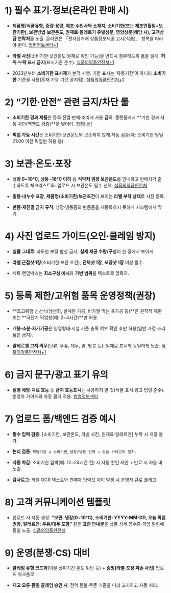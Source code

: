 # 1) 필수 표기·정보(온라인 판매 시)

- **제품명/식품유형, 중량·용량, 제조·수입사와 소재지, 소비기한(또는 제조연월일+보관기한), 보관방법·보관온도, 원재료·알레르기 유발성분, 영양성분(해당 시), 고객상담 연락처**를 노출. 온라인은 「전자상거래 상품정보제공 고시(식품)」 항목을 따라야 한다. [법령정보센터+1](https://www.law.go.kr/LSW/admRulInfoP.do?admRulSeq=2000000026532&utm_source=chatgpt.com)
    
- **라벨 사진**(소비기한·보관온도·원재료 확인 가능)을 반드시 첨부하도록 폼을 설계. **허위·누락 표시 금지**(표시기준 준수). [식품의약품안전처+1](https://www.mfds.go.kr/brd/m_211/view.do?seq=14378&utm_source=chatgpt.com)
    
- 2023년부터 **소비기한 표시제**가 본격 시행. 기한 표시는 ‘유통기한’이 아니라 **소비기한** 기준을 사용(혼재 가능 기간 공지됨). [식품의약품안전처+1](https://www.mfds.go.kr/brd/m_580/view.do?company_cd=&company_nm=&itm_seq_1=0&itm_seq_2=0&multi_itm_seq=0&page=1&seq=81&srchFr=&srchTo=&srchTp=0&srchWord=%EB%A7%88%EC%8A%A4%ED%81%AC&utm_source=chatgpt.com)
    

# 2) “기한·안전” 관련 금지/차단 룰

- **소비기한 경과 제품**은 등록·진열·판매·조리에 사용 **금지**. 플랫폼에서 **기한 경과 자동 차단(백엔드 검증)**을 넣어라. [청정나라](https://www.clean.go.kr/board.es?act=view&bid=2002&list_no=30231702&mid=a10101000000&utm_source=chatgpt.com)
    
- **픽업 가능 시간**은 소비기한·보관온도와 모순되지 않게 자동 검증(예: 소비기한 당일 21:00 이전 픽업만 허용 등).
    

# 3) 보관·온도·포장

- **냉장 0~10℃, 냉동 -18℃ 이하** 등 **식약처 권장 보관온도**를 안내하고 판매자가 준수하도록 체크리스트화. 업로드 시 보관온도 필수 선택. [식품의약품안전처](https://www.mfds.go.kr/brd/m_580/view.do?company_cd=&company_nm=&itm_seq_1=0&itm_seq_2=0&multi_itm_seq=0&page=4&seq=81&srchFr=&srchTo=&srchTp=&srchWord=&utm_source=chatgpt.com)
    
- **밀봉·내누수 포장**, **제품명/소비기한/보관조건**이 보이는 **라벨 부착 상태**로 사진 등록.
    
- **반품·재진열 금지 규칙**: 냉장·냉동품의 반품품을 재등록하지 못하게 시스템에서 막기.
    

# 4) 사진 업로드 가이드(오인·클레임 방지)

- **실물 그대로**: 과도한 보정·합성 금지, **실제 제공 수량/구성**이 한 장에서 보이게.
    
- **라벨 근접샷 1장**(소비기한·보관 조건), **전체샷 1장**, **포장샷 1장** 이상 필수.
    
- 세트·랜덤박스는 **최소구성 예시**와 **가변 범위**를 텍스트로 명확히.
    

# 5) 등록 제한/고위험 품목 운영정책(권장)

- **초고위험 신선식(생선회, 날계란 가공, 비가열 먹는 육가공 등)**은 원칙적 제한 또는 **극단기 픽업창(예: 2~4시간)**만 허용.
    
- **개봉·소분·자가가공**은 영업형태·시설 기준 충족 여부 확인 후만 허용(일반 가정 조리품은 금지).
    
- **알레르겐 고지 의무**(난류, 우유, 대두, 밀, 땅콩 등): 원재료 표시와 동일하게 노출. [식품의약품안전처+1](https://www.mfds.go.kr/brd/m_207/view.do?company_cd=&company_nm=&itm_seq_1=0&itm_seq_2=0&multi_itm_seq=0&page=62&seq=14028&srchFr=&srchTo=&srchTp=&srchWord=&utm_source=chatgpt.com)
    

# 6) 금지 문구/광고 표기 유의

- **질병 예방·치료 효능** 등 **금지 효능표시**는 사용하지 말 것(식품 표시·광고 법령 준수). 운영자 가이드와 자동 필터 적용. [법령정보센터](https://www.law.go.kr/lsInfoP.do?lsiSeq=234849&viewCls=lsRvsDocInfoR&utm_source=chatgpt.com)
    

# 7) 업로드 폼/백엔드 검증 예시

- **필수 입력 검증**: [소비기한, 보관온도, 라벨 사진, 원재료·알레르겐] 누락 시 저장 불가.
    
- **논리 검증**: `픽업마감 ≤ 소비기한`, `냉장/냉동 선택 ↔ 상품 카테고리 일치`.
    
- **자동 차감**: 소비기한 임박(예: 12~24시간 전) 시 자동 할인 제안 + 만료 시 자동 비노출.
    
- **감사로그**: 라벨 OCR 텍스트와 판매자 입력값 차이 발생 시 운영자 큐로 플래그.
    

# 8) 고객 커뮤니케이션 템플릿

- 업로드 시 자동 생성: **“보관: 냉장(0~10℃), 소비기한: YYYY-MM-DD, 오늘 픽업 권장, 알레르겐: 우유/대두 포함”** 같은 **표준 안내문**을 상품 상세·영수증·픽업 알림에 동일 노출. [식품의약품안전처](https://www.mfds.go.kr/brd/m_580/view.do?company_cd=&company_nm=&itm_seq_1=0&itm_seq_2=0&multi_itm_seq=0&page=4&seq=81&srchFr=&srchTo=&srchTp=&srchWord=&utm_source=chatgpt.com)
    

# 9) 운영(분쟁·CS) 대비

- **클레임 유형 코드화**(이물·상미기간·온도 위반 등) + **증빙(라벨·포장 파손 사진)** 업로드 워크플로.
    
- **재고 오류·품질 클레임 승인 시**: 전액 환불·쿠폰 기준을 미리 고지하고 자동 처리.